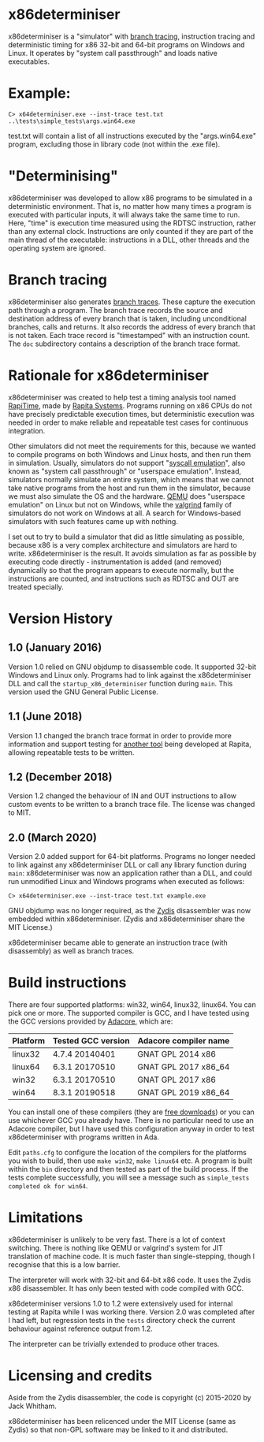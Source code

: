 # x86determiniser
x86determiniser is a
"simulator" with [branch tracing](https://en.wikipedia.org/wiki/Branch_trace),
instruction tracing
and deterministic timing for x86 32-bit and 64-bit programs
on Windows and Linux. It operates by "system call passthrough"
and loads native executables.

# Example:

  `C> x64determiniser.exe --inst-trace test.txt ..\tests\simple_tests\args.win64.exe`

test.txt will contain a list of all instructions executed by the
"args.win64.exe" program, excluding those in library code (not within
the .exe file).

# "Determinising"

x86determiniser was developed to allow x86 programs to be simulated in
a deterministic environment. That is,
no matter how many times a program is executed
with particular inputs, it will always take the same time to run. Here,
"time" is execution time measured using the RDTSC instruction, rather than
any external clock. Instructions are only counted if they are part of
the main thread of the executable: instructions in a DLL, other threads
and the operating system are ignored.

# Branch tracing

x86determiniser also generates
[branch traces](https://en.wikipedia.org/wiki/Branch_trace). These capture the
execution path through a program. The branch trace records the source
and destination address of every branch that is taken, including
unconditional branches, calls and returns. It also records the address
of every branch that is not taken. Each trace record is "timestamped"
with an instruction count. The `doc` subdirectory contains a
description of the branch trace format.

# Rationale for x86determiniser

x86determiniser was created to help test a timing analysis tool named
[RapiTime](https://www.rapitasystems.com/products/rapitime),
made by [Rapita Systems](https://www.rapitasystems.com/).
Programs running on x86 CPUs do not have precisely predictable
execution times, but deterministic execution was needed in order to make
reliable and repeatable test cases for continuous integration.

Other simulators did not meet the requirements for this, because
we wanted to compile programs on both Windows and Linux hosts, and then
run them in simulation. Usually, simulators do not support
"[syscall emulation](https://qemu.weilnetz.de/doc/qemu-doc.html#QEMU-User-space-emulator)", also known as "system call passthrough"
or "userspace emulation". Instead, simulators normally simulate
an entire system, which means that we cannot take native programs from
the host and run them in the simulator, because we must also simulate the
OS and the hardware. [QEMU](https://www.qemu.org/)
does "userspace emulation" on Linux
but not on Windows, while the [valgrind](https://www.valgrind.org/)
family of simulators do
not work on Windows at all. A search for Windows-based simulators
with such features came up with nothing.

I set out to try to build a simulator that did as little simulating as
possible, because x86 is a very complex architecture and simulators are
hard to write. x86determiniser is the result. It avoids simulation as
far as possible by executing code directly - instrumentation is added
(and removed) dynamically so that the program appears to execute normally,
but the instructions are counted, and instructions such as RDTSC and OUT
are treated specially.

# Version History

## 1.0 (January 2016)

Version 1.0 relied on GNU objdump to disassemble code. It supported
32-bit Windows and Linux only. Programs had to link against the x86determiniser
DLL and call the `startup_x86_determiniser` function during `main`. This
version used the GNU General Public License.

## 1.1 (June 2018)

Version 1.1 changed the branch trace format in order to provide more information
and support testing for
[another tool](https://www.rapitasystems.com/products/features/zero-footprint-timing-analysis)
being developed at Rapita, allowing repeatable tests to be written.

## 1.2 (December 2018)

Version 1.2 changed the behaviour of IN and OUT instructions to allow custom events
to be written to a branch trace file. The license was changed to MIT.

## 2.0 (March 2020)

Version 2.0 added support for 64-bit platforms. Programs no longer needed
to link against any x86determiniser DLL or call any library function during `main`:
x86determiniser was now an application rather than a DLL, and could run
unmodified Linux and Windows programs when executed as follows:

   `C> x64determiniser.exe --inst-trace test.txt example.exe`

GNU objdump was no longer required, as the [Zydis](https://zydis.re) disassembler
was now embedded within x86determiniser. (Zydis and x86determiniser share the MIT
License.)

x86determiniser became able to generate an instruction trace (with disassembly)
as well as branch traces.

# Build instructions

There are four supported platforms: win32, win64, linux32, linux64. You can pick
one or more. The supported compiler is GCC, and I have tested using the GCC versions
provided by [Adacore](https://www.adacore.com/), which are:

Platform | Tested GCC version | Adacore compiler name
-------- | ------------------ | ---------------------
linux32  | 4.7.4 20140401     | GNAT GPL 2014 x86
linux64  | 6.3.1 20170510     | GNAT GPL 2017 x86\_64
win32    | 6.3.1 20170510     | GNAT GPL 2017 x86
win64    | 8.3.1 20190518     | GNAT GPL 2019 x86\_64

You can install one of these compilers (they are 
[free downloads](https://www.adacore.com/download/more)) or you can use
whichever GCC you already have. There is no particular need to use an Adacore
compiler, but I have used this configuration anyway in order to test x86determiniser
with programs written in Ada.

Edit `paths.cfg` to configure the location of the
compilers for the platforms you wish to build, then use `make win32`, `make linux64` etc.
A program is built within the `bin` directory and then tested as part of the build process.
If the tests complete successfully, you will see a message such as
`simple_tests completed ok for win64`.


# Limitations

x86determiniser is unlikely to be very fast. There is a lot of context
switching. There is nothing like QEMU or valgrind's system for
JIT translation of machine code. It is much faster than single-stepping,
though I recognise that this is a low barrier.

The interpreter will work with 32-bit and 64-bit x86 code. It uses the Zydis
x86 disassembler. It has only been tested with code compiled with GCC.

x86determiniser versions 1.0 to 1.2 were extensively used for internal
testing at Rapita while I was working there. Version 2.0 was completed
after I had left, but regression tests in the `tests` directory check
the current behaviour against reference output from 1.2.

The interpreter can be trivially extended to produce other traces.

# Licensing and credits

Aside from the Zydis disassembler,
the code is copyright (c) 2015-2020 by Jack Whitham.

x86determiniser has been relicenced under the MIT License (same as Zydis)
so that non-GPL software may be linked to it and distributed.

